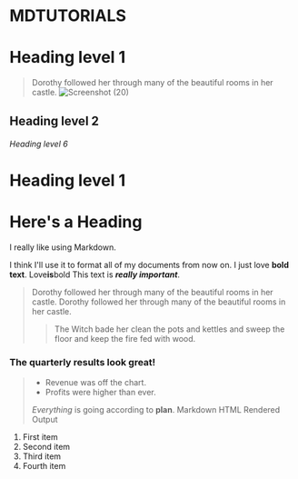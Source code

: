 # MDTUTORIALS
# Heading level 1
> Dorothy followed her through many of the beautiful rooms in her castle.
![Screenshot (20)](https://github.com/user-attachments/assets/e86ff913-2fa4-4782-ab20-24f8196a7baa)
## Heading level 2
###### Heading level 6
Heading level 1
===============
# Here's a Heading
I really like using Markdown.

I think I'll use it to format all of my documents from now on.
I just love **bold text**.
Love**is**bold
This text is ***really important***.
> Dorothy followed her through many of the beautiful rooms in her castle.
> Dorothy followed her through many of the beautiful rooms in her castle.
>
>> The Witch bade her clean the pots and kettles and sweep the floor and keep the fire fed with wood.
### The quarterly results look great!
>
> - Revenue was off the chart.
> - Profits were higher than ever.
>
>  *Everything* is going according to **plan**.
Markdown	HTML	Rendered Output
1. First item
2. Second item
3. Third item
4. Fourth item
